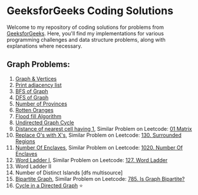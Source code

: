 # GeeksforGeeks Coding Solutions

Welcome to my repository of coding solutions for problems from [GeeksforGeeks](https://www.geeksforgeeks.org/). Here, you'll find my implementations for various programming challenges and data structure problems, along with explanations where necessary.

## Graph Problems:  
  1. <a href="https://github.com/pramay88/GFG-Problems/blob/97f307b880947e80dc09e53030694b4f7a598520/Graph%20and%20Vertices.md" target="_blank">Graph & Vertices</a>
  2. <a href="https://github.com/pramay88/GFG-Problems/blob/a6baef87c3343e0cf1d4886d20f18bf4bfca79ea/Print%20adjacency%20list.md" target="_blank">Print adjacency list</a>
  3. <a href="https://github.com/pramay88/GFG-Problems/blob/fcdb957ed0f23b78a439ff08943cda839df600bd/BFS%20of%20Graph.md" target="_blank">BFS of Graph</a>
  4. <a href="https://github.com/pramay88/GFG-Problems/blob/fe161e7357b286d9766f0d23b1f07e0649f8b68a/DFS%20of%20Graph.md" target="_blank">DFS of Graph</a>
  5. <a href="https://github.com/pramay88/GFG-Problems/blob/30f17bd0ecaf646dc5844d87bbf444bb636cf2e1/Number%20of%20Provinces.md" target="_blank">Number of Provinces</a>
  6. <a href="https://github.com/pramay88/GFG-Problems/blob/a7d9bcc17725b947dbf2383aa7d28a2c81c2c95c/RottenOranges.md" target="_blank">Rotten Oranges</a>
  7. <a href="https://github.com/pramay88/GFG-Problems/blob/77c8766c7fe2ef795d7819770ccacc697d71d60c/Flood%20fill%20Algorithm.md" target="_blank">Flood fill Algorithm</a>
  8. <a href="https://github.com/pramay88/GFG-Problems/blob/476c726b118838c27bae8c45f0ac26337a70c930/Undirected%20Graph%20Cycle.md" target="_blank">Undirected Graph Cycle</a>
  9. <a href="https://github.com/pramay88/GFG-Problems/blob/26752886576186d68768e0272b52270a2f7c2f3a/Distance%20of%20nearest%20cell%20having%201.md" target="_blank">Distance of nearest cell having 1</a>, Similar Problem on Leetcode: <a href="https://leetcode.com/problems/01-matrix/">01 Matrix</a>
  10. <a href="https://github.com/pramay88/GFG-Problems/blob/ec6c79a39cd421c8dc90d28e89f943fd37180464/Replace%20O's%20with%20X's.md" target="_blank">Replace O's with X's</a>, Similar Problem on Leetcode: <a href="https://leetcode.com/problems/surrounded-regions/">130. Surrounded Regions</a>
  11. <a href="https://github.com/pramay88/GFG-Problems/blob/main/Number%20Of%20Enclaves.md" target="_blank">Number Of Enclaves</a>, Similar Problem on Leetcode: <a href="https://leetcode.com/problems/number-of-enclaves/">1020. Number Of Enclaves</a>
  12. <a href="https://github.com/pramay88/GFG-Problems/blob/d3158acfd9e028ca1e168e8f8c1216cf762622f0/Word%20Ladder%20I.md" target="_blank">Word Ladder I</a>, Similar Problem on Leetcode: <a href="https://leetcode.com/problems/word-ladder/">127. Word Ladder</a>
  13. Word Ladder II
  14. Number of Distinct Islands [dfs multisource]
  15. <a href="https://www.geeksforgeeks.org/problems/bipartite-graph/1?utm_source=youtube&utm_medium=collab_striver_ytdescription&utm_campaign=bipartite-graph" target="_blank">Bipartite Graph</a>, Similar Problem on Leetcode: <a href="https://leetcode.com/problems/is-graph-bipartite/description/">785. Is Graph Bipartite?</a>
  16.  <a href="https://github.com/pramay88/GFG-Problems/blob/5fb62bcc23a653e29e267ac15bbb08d524214ed7/Cycle%20in%20a%20Directed%20Graph.md" target="_blank">Cycle in a Directed Graph</a> ⭐
